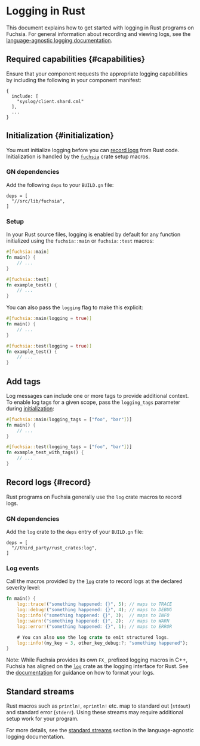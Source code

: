 # Logging in Rust

This document explains how to get started with logging in Rust programs on
Fuchsia. For general information about recording and viewing logs, see the
[language-agnostic logging documentation][doc-logging].

## Required capabilities {#capabilities}

Ensure that your component requests the appropriate logging capabilities by
including the following in your component manifest:

```json5
{
  include: [
    "syslog/client.shard.cml"
  ],
  ...
}
```

## Initialization {#initialization}

You must initialize logging before you can [record logs](#record) from Rust code.
Initialization is handled by the [`fuchsia`][ref-fuchsia] crate setup macros.

### GN dependencies

Add the following `deps` to your `BUILD.gn` file:

```gn
deps = [
  "//src/lib/fuchsia",
]
```

### Setup

In your Rust source files, logging is enabled by default for any function
initialized using the `fuchsia::main` or `fuchsia::test` macros:

```rust
#[fuchsia::main]
fn main() {
    // ...
}

#[fuchsia::test]
fn example_test() {
    // ...
}
```

You can also pass the `logging` flag to make this explicit:

```rust
#[fuchsia::main(logging = true)]
fn main() {
    // ...
}

#[fuchsia::test(logging = true)]
fn example_test() {
    // ...
}
```

## Add tags

Log messages can include one or more tags to provide additional context.
To enable log tags for a given scope, pass the `logging_tags` parameter during
[initialization](#initialization):

```rust
#[fuchsia::main(logging_tags = ["foo", "bar"])]
fn main() {
    // ...
}

#[fuchsia::test(logging_tags = ["foo", "bar"])]
fn example_test_with_tags() {
    // ...
}
```

## Record logs {#record}

Rust programs on Fuchsia generally use the `log` crate macros to record
logs.

### GN dependencies

Add the `log` crate to the `deps` entry of your `BUILD.gn` file:

```gn
deps = [
  "//third_party/rust_crates:log",
]
```

### Log events

Call the macros provided by the [`log`][log-crate] crate to record logs at the declared
severity level:

```rust
fn main() {
    log::trace!("something happened: {}", 5); // maps to TRACE
    log::debug!("something happened: {}", 4); // maps to DEBUG
    log::info!("something happened: {}", 3);  // maps to INFO
    log::warn!("something happened: {}", 2);  // maps to WARN
    log::error!("something happened: {}", 1); // maps to ERROR

    # You can also use the log crate to emit structured logs.
    log::info!(my_key = 3, other_key_debug:?; "something happened");
}
```

Note: While Fuchsia provides its own `FX_` prefixed logging macros in
C++, Fuchsia has aligned on the [`log`][log-crate] crate as the logging
interface for Rust. See the [documentation][log-crate] for guidance on
how to format your logs.

## Standard streams

Rust macros such as `println!`, `eprintln!` etc. map to standard out (`stdout`)
and standard error (`stderr`). Using these streams may require additional setup
work for your program.

For more details, see the [standard streams][std-streams] section in the
language-agnostic logging documentation.

[doc-logging]: /docs/concepts/components/diagnostics/README.md#logs
[log-crate]: https://fuchsia-docs.firebaseapp.com/rust/log/index.html
[ref-fuchsia]: https://fuchsia-docs.firebaseapp.com/rust/fuchsia/
[rust-dev]: /docs/development/languages/rust/README.md
[std-streams]: /docs/development/diagnostics/logs/recording.md#stdout-stderr
